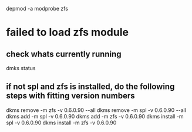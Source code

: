 depmod -a
modprobe zfs

# failed to load zfs module
## check whats currently running

dmks status

## if not spl and zfs is installed, do the following steps with fitting version numbers

dkms remove -m zfs -v 0.6.0.90 --all
dkms remove -m spl -v 0.6.0.90 --all
dkms add -m spl -v 0.6.0.90
dkms add -m zfs -v 0.6.0.90
dkms install -m spl -v 0.6.0.90
dkms install -m zfs -v 0.6.0.90

